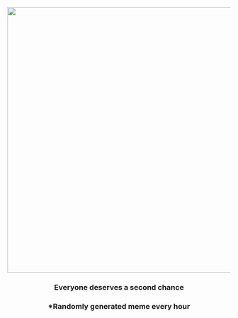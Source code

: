 <p align="center">
        <img src="https://i.redd.it/67ex2yz8pst91.gif" width="600" height="600">
        </p>
        <h3 align="center">Everyone deserves a second chance</h3>
        <h3 align="center">*Randomly generated meme every hour</h3>
    